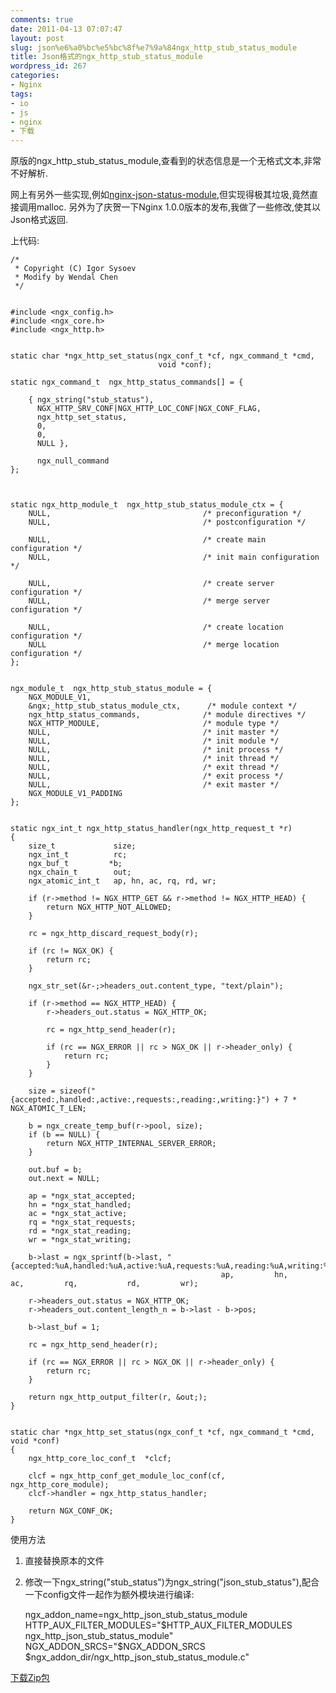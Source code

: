 ```yaml
---
comments: true
date: 2011-04-13 07:07:47
layout: post
slug: json%e6%a0%bc%e5%bc%8f%e7%9a%84ngx_http_stub_status_module
title: Json格式的ngx_http_stub_status_module
wordpress_id: 267
categories:
- Nginx
tags:
- io
- js
- nginx
- 下载
---
```


原版的ngx_http_stub_status_module,查看到的状态信息是一个无格式文本,非常不好解析.

网上有另外一些实现,例如[nginx-json-status-module](https://github.com/drmingdrmer/nginx-json-status-module),但实现得极其垃圾,竟然直接调用malloc. 另外为了庆贺一下Nginx 1.0.0版本的发布,我做了一些修改,使其以Json格式返回.

上代码:

    
    
    
    /*
     * Copyright (C) Igor Sysoev
     * Modify by Wendal Chen
     */
    
    
    #include <ngx_config.h>
    #include <ngx_core.h>
    #include <ngx_http.h>
    
    
    static char *ngx_http_set_status(ngx_conf_t *cf, ngx_command_t *cmd,
                                     void *conf);
    
    static ngx_command_t  ngx_http_status_commands[] = {
    
        { ngx_string("stub_status"),
          NGX_HTTP_SRV_CONF|NGX_HTTP_LOC_CONF|NGX_CONF_FLAG,
          ngx_http_set_status,
          0,
          0,
          NULL },
    
          ngx_null_command
    };
    
    
    
    static ngx_http_module_t  ngx_http_stub_status_module_ctx = {
        NULL,                                  /* preconfiguration */
        NULL,                                  /* postconfiguration */
    
        NULL,                                  /* create main configuration */
        NULL,                                  /* init main configuration */
    
        NULL,                                  /* create server configuration */
        NULL,                                  /* merge server configuration */
    
        NULL,                                  /* create location configuration */
        NULL                                   /* merge location configuration */
    };
    
    
    ngx_module_t  ngx_http_stub_status_module = {
        NGX_MODULE_V1,
        &ngx;_http_stub_status_module_ctx,      /* module context */
        ngx_http_status_commands,              /* module directives */
        NGX_HTTP_MODULE,                       /* module type */
        NULL,                                  /* init master */
        NULL,                                  /* init module */
        NULL,                                  /* init process */
        NULL,                                  /* init thread */
        NULL,                                  /* exit thread */
        NULL,                                  /* exit process */
        NULL,                                  /* exit master */
        NGX_MODULE_V1_PADDING
    };
    
    
    static ngx_int_t ngx_http_status_handler(ngx_http_request_t *r)
    {
        size_t             size;
        ngx_int_t          rc;
        ngx_buf_t         *b;
        ngx_chain_t        out;
        ngx_atomic_int_t   ap, hn, ac, rq, rd, wr;
    
        if (r->method != NGX_HTTP_GET && r->method != NGX_HTTP_HEAD) {
            return NGX_HTTP_NOT_ALLOWED;
        }
    
        rc = ngx_http_discard_request_body(r);
    
        if (rc != NGX_OK) {
            return rc;
        }
    
        ngx_str_set(&r-;>headers_out.content_type, "text/plain");
    
        if (r->method == NGX_HTTP_HEAD) {
            r->headers_out.status = NGX_HTTP_OK;
    
            rc = ngx_http_send_header(r);
    
            if (rc == NGX_ERROR || rc > NGX_OK || r->header_only) {
                return rc;
            }
        }
    
        size = sizeof("{accepted:,handled:,active:,requests:,reading:,writing:}") + 7 * NGX_ATOMIC_T_LEN;
    
        b = ngx_create_temp_buf(r->pool, size);
        if (b == NULL) {
            return NGX_HTTP_INTERNAL_SERVER_ERROR;
        }
    
        out.buf = b;
        out.next = NULL;
    
        ap = *ngx_stat_accepted;
        hn = *ngx_stat_handled;
        ac = *ngx_stat_active;
        rq = *ngx_stat_requests;
        rd = *ngx_stat_reading;
        wr = *ngx_stat_writing;
    
        b->last = ngx_sprintf(b->last, "{accepted:%uA,handled:%uA,active:%uA,requests:%uA,reading:%uA,writing:%uA}", 
                                                   ap,         hn,        ac,         rq,           rd,         wr);
    
        r->headers_out.status = NGX_HTTP_OK;
        r->headers_out.content_length_n = b->last - b->pos;
    
        b->last_buf = 1;
    
        rc = ngx_http_send_header(r);
    
        if (rc == NGX_ERROR || rc > NGX_OK || r->header_only) {
            return rc;
        }
    
        return ngx_http_output_filter(r, &out;);
    }
    
    
    static char *ngx_http_set_status(ngx_conf_t *cf, ngx_command_t *cmd, void *conf)
    {
        ngx_http_core_loc_conf_t  *clcf;
    
        clcf = ngx_http_conf_get_module_loc_conf(cf, ngx_http_core_module);
        clcf->handler = ngx_http_status_handler;
    
        return NGX_CONF_OK;
    }
    


使用方法
1. 直接替换原本的文件
2. 修改一下ngx_string("stub_status")为ngx_string("json_stub_status"),配合一下config文件一起作为额外模块进行编译:

    
    
    ngx_addon_name=ngx_http_json_stub_status_module
    HTTP_AUX_FILTER_MODULES="$HTTP_AUX_FILTER_MODULES ngx_http_json_stub_status_module"
    NGX_ADDON_SRCS="$NGX_ADDON_SRCS $ngx_addon_dir/ngx_http_json_stub_status_module.c"
    


[下载Zip包](https://docs.google.com/leaf?id=0B8hUXYDeoy_hMDJjYmUzNTktMTQyNi00MzdjLTk0YzYtMDcxYzY1NWU2MDA2)
